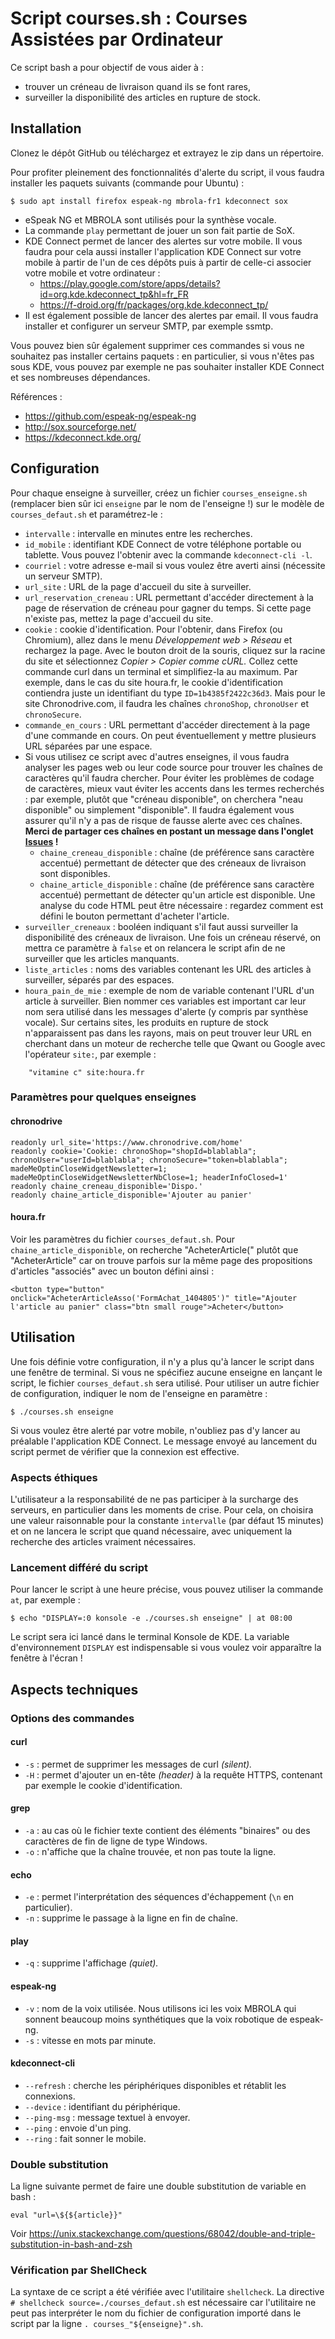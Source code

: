 # Script courses.sh : Courses Assistées par Ordinateur

Ce script bash a pour objectif de vous aider à :

* trouver un créneau de livraison quand ils se font rares,
* surveiller la disponibilité des articles en rupture de stock.

## Installation

Clonez le dépôt GitHub ou téléchargez et extrayez le zip dans un répertoire.

Pour profiter pleinement des fonctionnalités d'alerte du script, il vous faudra installer les paquets suivants (commande pour Ubuntu) :

```
$ sudo apt install firefox espeak-ng mbrola-fr1 kdeconnect sox
```

* eSpeak NG et MBROLA sont utilisés pour la synthèse vocale.
* La commande `play` permettant de jouer un son fait partie de SoX.
* KDE Connect permet de lancer des alertes sur votre mobile. Il vous faudra pour cela aussi installer l'application KDE Connect sur votre mobile à partir de l'un de ces dépôts  puis à partir de celle-ci associer votre mobile et votre ordinateur :
    * https://play.google.com/store/apps/details?id=org.kde.kdeconnect_tp&hl=fr_FR
    * https://f-droid.org/fr/packages/org.kde.kdeconnect_tp/
* Il est également possible de lancer des alertes par email. Il vous faudra installer et configurer un serveur SMTP, par exemple ssmtp.

Vous pouvez bien sûr également supprimer ces commandes si vous ne souhaitez pas installer certains paquets : en particulier, si vous n'êtes pas sous KDE, vous pouvez par exemple ne pas souhaiter installer KDE Connect et ses nombreuses dépendances.

Références :

* https://github.com/espeak-ng/espeak-ng
* http://sox.sourceforge.net/
* https://kdeconnect.kde.org/


## Configuration

Pour chaque enseigne à surveiller, créez un fichier `courses_enseigne.sh` (remplacer bien sûr ici `enseigne` par le nom de l'enseigne !) sur le modèle de `courses_defaut.sh` et paramétrez-le :

* `intervalle` : intervalle en minutes entre les recherches.
* `id_mobile` : identifiant KDE Connect de votre téléphone portable ou tablette. Vous pouvez l'obtenir avec la commande `kdeconnect-cli -l`.
* `courriel` : votre adresse e-mail si vous voulez être averti ainsi (nécessite un serveur SMTP).
* `url_site` : URL de la page d'accueil du site à surveiller.
* `url_reservation_creneau` : URL permettant d'accéder directement à la page de réservation de créneau pour gagner du temps. Si cette page n'existe pas, mettez la page d'accueil du site.
* `cookie` : cookie d'identification. Pour l'obtenir, dans Firefox (ou Chromium), allez dans le menu *Développement web > Réseau* et rechargez la page. Avec le bouton droit de la souris, cliquez sur la racine du site et sélectionnez *Copier > Copier comme cURL.* Collez cette commande curl dans un terminal et simplifiez-la au maximum. Par exemple, dans le cas du site houra.fr, le cookie d'identification contiendra juste un identifiant du type `ID=1b4385f2422c36d3`. Mais pour le site Chronodrive.com, il faudra les chaînes `chronoShop`, `chronoUser` et `chronoSecure`.
* `commande_en_cours` : URL permettant d'accéder directement à la page d'une commande en cours. On peut éventuellement y mettre plusieurs URL séparées par une espace.
* Si vous utilisez ce script avec d'autres enseignes, il vous faudra analyser les pages web ou leur code source pour trouver les chaînes de caractères qu'il faudra chercher. Pour éviter les problèmes de codage de caractères, mieux vaut éviter les accents dans les termes recherchés : par exemple, plutôt que "créneau disponible", on cherchera "neau disponible" ou simplement "disponible". Il faudra également vous assurer qu'il n'y a pas de risque de fausse alerte avec ces chaînes. **Merci de partager ces chaînes en postant un message dans l'onglet [Issues](https://github.com/vmagnin/courses/issues) !**
    * `chaine_creneau_disponible` : chaîne (de préférence sans caractère accentué) permettant de détecter que des créneaux de livraison sont disponibles.
    * `chaine_article_disponible` : chaîne  (de préférence sans caractère accentué) permettant de détecter qu'un article est disponible. Une analyse du code HTML peut être nécessaire : regardez comment est défini le bouton permettant d'acheter l'article.
* `surveiller_creneaux` : booléen indiquant s'il faut aussi surveiller la disponibilité des créneaux de livraison. Une fois un créneau réservé, on mettra ce paramètre à `false` et on relancera le script afin de ne surveiller que les articles manquants.
* `liste_articles` : noms des variables contenant les URL des articles à surveiller, séparés par des espaces.
* `houra_pain_de_mie` : exemple de nom de variable contenant l'URL d'un article à surveiller. Bien nommer ces variables est important car leur nom sera utilisé dans les messages d'alerte (y compris par synthèse vocale). Sur certains sites, les produits en rupture de stock n'apparaissent pas dans les rayons, mais on peut trouver leur URL en cherchant dans un moteur de recherche telle que Qwant ou Google avec l'opérateur 
`site:`, par exemple :

```
    "vitamine c" site:houra.fr
```

### Paramètres pour quelques enseignes

#### chronodrive

```
readonly url_site='https://www.chronodrive.com/home'
readonly cookie='Cookie: chronoShop="shopId=blablabla"; chronoUser="userId=blablabla"; chronoSecure="token=blablabla"; madeMeOptinCloseWidgetNewsletter=1; madeMeOptinCloseWidgetNewsletterNbClose=1; headerInfoClosed=1'
readonly chaine_creneau_disponible='Dispo.'
readonly chaine_article_disponible='Ajouter au panier'
```

#### houra.fr

Voir les paramètres du fichier `courses_defaut.sh`. Pour `chaine_article_disponible`, on recherche "AcheterArticle(" plutôt que "AcheterArticle" car on trouve parfois sur la même page des propositions d'articles "associés" avec un bouton défini ainsi :

```
<button type="button" onclick="AcheterArticleAsso('FormAchat_1404805')" title="Ajouter l'article au panier" class="btn small rouge">Acheter</button>
```


## Utilisation

Une fois définie votre configuration, il n'y a plus qu'à lancer le script dans une fenêtre de terminal.
Si vous ne spécifiez aucune enseigne en lançant le script, le fichier `courses_defaut.sh` sera utilisé. Pour utiliser un autre fichier de configuration, indiquer le nom de l'enseigne en paramètre :

```
$ ./courses.sh enseigne
```

Si vous voulez être alerté par votre mobile, n'oubliez pas d'y lancer au préalable l'application KDE Connect. Le message envoyé au lancement du script permet de vérifier que la connexion est effective.

### Aspects éthiques

L'utilisateur a la responsabilité de ne pas participer à la surcharge des serveurs, en particulier dans les moments de crise. Pour cela, on choisira une valeur raisonnable pour la constante `intervalle` (par défaut 15 minutes) et on ne lancera le script que quand nécessaire, avec uniquement la recherche des articles vraiment nécessaires.

### Lancement différé du script

Pour lancer le script à une heure précise, vous pouvez utiliser la commande `at`, par exemple :

```
$ echo "DISPLAY=:0 konsole -e ./courses.sh enseigne" | at 08:00
```
Le script sera ici lancé dans le terminal Konsole de KDE. La variable d'environnement `DISPLAY` est indispensable si vous voulez voir apparaître la fenêtre à l'écran !


## Aspects techniques

### Options des commandes

#### curl

* `-s` : permet de supprimer les messages de curl *(silent).*
* `-H` : permet d'ajouter un en-tête *(header)* à la requête HTTPS, contenant par exemple le cookie d'identification.

#### grep

* `-a` : au cas où le fichier texte contient des éléments "binaires" ou des caractères de fin de ligne de type Windows.
* `-o` : n'affiche que la chaîne trouvée, et non pas toute la ligne.

#### echo

* `-e` : permet l'interprétation des séquences d'échappement (`\n` en particulier).
* `-n` : supprime le passage à la ligne en fin de chaîne.

#### play

* `-q` : supprime l'affichage *(quiet).*

#### espeak-ng

* `-v` : nom de la voix utilisée. Nous utilisons ici les voix MBROLA qui sonnent beaucoup moins synthétiques que la voix robotique de espeak-ng.
* `-s` : vitesse en mots par minute.

#### kdeconnect-cli

* `--refresh` : cherche les périphériques disponibles et rétablit les connexions.
* `--device` : identifiant du périphérique.
* `--ping-msg` : message textuel à envoyer.
* `--ping` : envoie d'un ping.
* `--ring` : fait sonner le mobile.

### Double substitution

La ligne suivante permet de faire une double substitution de variable en bash :

```
eval "url=\${${article}}"
```

Voir https://unix.stackexchange.com/questions/68042/double-and-triple-substitution-in-bash-and-zsh

### Vérification par ShellCheck

La syntaxe de ce script a été vérifiée avec l'utilitaire `shellcheck`. La directive `# shellcheck source=./courses_defaut.sh` est nécessaire car l'utilitaire ne peut pas interpréter le nom du fichier de configuration importé dans le script par la ligne `. courses_"${enseigne}".sh`.
